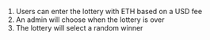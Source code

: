 1. Users can enter the lottery with ETH based on a USD fee
1. An admin will choose when the lottery is over
1. The lottery will select a random winner
